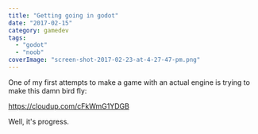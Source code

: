 ```yaml
---
title: "Getting going in godot"
date: "2017-02-15"
category: gamedev
tags:
  - "godot"
  - "noob"
coverImage: "screen-shot-2017-02-23-at-4-27-47-pm.png"
---
```


One of my first attempts to make a game with an actual engine is trying to make this damn bird fly:

https://cloudup.com/cFkWmG1YDGB

Well, it's progress.
